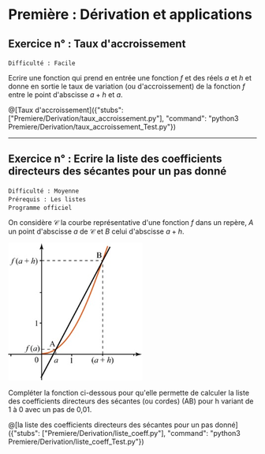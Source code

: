 # Première : Dérivation et applications

## Exercice n° : Taux d'accroissement
`Difficulté : Facile`  

Ecrire une fonction qui prend en entrée une fonction $`f`$ et des réels $`a`$ et $`h`$ et donne en sortie le taux de variation (ou d'accroissement) de la fonction $`f`$ entre le point d'abscisse $`a+h`$ et $`a`$.

@[Taux d'accroissement]({"stubs": ["Premiere/Derivation/taux_accroissement.py"], "command": "python3 Premiere/Derivation/taux_accroissement_Test.py"})

---

## Exercice n° : Ecrire la liste des coefficients directeurs des sécantes pour un pas donné
`Difficulté : Moyenne`  
`Prérequis : Les listes`  
`Programme officiel`

On considère $`\mathcal{C}`$ la courbe représentative d'une fonction $`f`$ dans un repère, $`A`$ un point d'abscisse $`a`$ de $`\mathcal{C}`$ et $`B`$ celui d'abscisse $`a+h`$. 

![Sécantes](secantes.jpg)

Compléter la fonction ci-dessous pour qu'elle permette de calculer la liste des coefficients directeurs des sécantes (ou cordes) (AB) pour h variant de 1 à 0 avec un pas de 0,01. 

@[la liste des coefficients directeurs des sécantes pour un pas donné]({"stubs": ["Premiere/Derivation/liste_coeff.py"], "command": "python3 Premiere/Derivation/liste_coeff_Test.py"})

